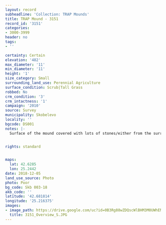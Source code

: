 ```yaml
---
layout: record
subheadline: 'Collection: TRAP Mounds'
title: TRAP Mound - 3151
record_id: '3151'
categories:
- 3000-3999
header: no
tags:
- ''

certainty: Certain
elevation: '482'
max_diameter: '11'
min_diameter: '11'
height: '1'
size_category: Small
surrounding_land_use: Perennial Agriculture
surface_condition: Scrub|Tall Grass
robbed: No
crm_condition: '3'
crm_intactness: '1'
campaign: '2010'
source: Survey
municipality: Skobelevo
locality: ''
bgcode: DS001
notes: |-
  Surface of the mound covered with lots of stones/either from the surrounding pasture or from the mound.


rights: standard


maps:
  lat: 42.6285
  lon: 25.2442
date: 2018-12-05
land_use_source: Photo
photo: Poor
bg_code: Skb 003-18
akb_code: ''
latitude: '42.681814'
longitude: '25.216375'
images:
- image_path: https://drive.google.com/uc?id=0B3Rg88wZDQscWlBHM3M0UWhEN2c
  title: 3151_Overview_S.JPG
---
```

